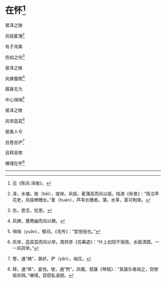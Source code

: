    

# 在怀[^1]

彼泽之陂

风摇萑蒲[^2]

有子洵美

伤如之何[^3]

彼泽之陂

风拂蕙蕳[^4]

寤寐无为

中心悁悁[^5]

彼泽之陂

风举菡萏[^6]

彼美人兮

且卷且俨[^7]

且释且欨

嗫嚅在怀[^8]

* * *

[^1]: 见《陈风·泽陂》。
[^2]: 泽，水塘。陂（bēi），堤岸。风摇，萑蒲高而风以摇。陆游《秋景》：“雨泣苹花老，风摇稗穗长。”萑（huán），芦苇长穗者。蒲，水草，茎可制席。
[^3]: 伤，思念，忧思。
[^4]: 风拂，蕙蕳幽而风以拂。
[^5]: 悁悁（yuān），郁闷。《毛传》：“犹悒悒也。”
[^6]: 风举，菡萏孤而风以举。周邦彦《苏幕遮》：“叶上初阳干宿雨，水面清圆，一一风荷举。”
[^7]: 卷，通“婘”，美好。俨（yǎn），端庄。
[^8]: 释，通“怿”，喜悦。欨，通“煦”，风暖。嵇康《琴赋》：“其康乐者闻之，则欨愉欢释。”嗫嚅，窃窃私语貌。